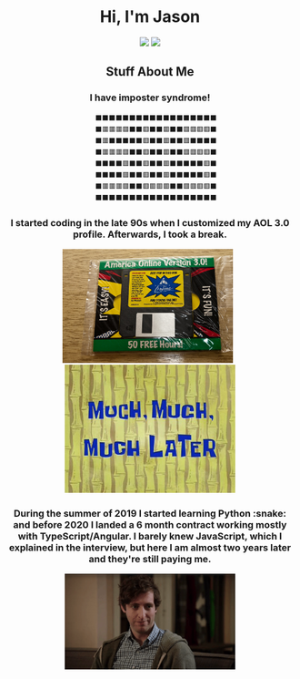 <div align="center">
   <h1>Hi, I'm Jason</h1>

   ![](https://github.com/moodyjw/readme/blob/master/generated/overview.svg) ![](https://github.com/moodyjw/readme/blob/master/generated/languages.svg)

   <h2>Stuff About Me</h2>

   <h3>I have imposter syndrome!</h3>
   
       ⬛⬛⬛⬛⬛⬛⬛⬛⬛⬛⬛⬛⬛⬛⬛⬛⬛⬛
       ⬛🟥🟥🟥🟥⬛⬛🟥⬛⬛🟥⬛⬛🟥🟥🟥🟥⬛
       ⬛🟥⬛⬛⬛⬛⬛🟥⬛⬛🟥⬛⬛🟥⬛⬛⬛⬛
       ⬛🟥🟥🟥🟥⬛⬛🟥⬛⬛🟥⬛⬛🟥🟥🟥🟥⬛
       ⬛⬛⬛⬛🟥⬛⬛🟥⬛⬛🟥⬛⬛⬛⬛⬛🟥⬛
       ⬛⬛⬛⬛🟥⬛⬛🟥⬛⬛🟥⬛⬛⬛⬛⬛🟥⬛
       ⬛🟥🟥🟥🟥⬛⬛🟥🟥🟥🟥⬛⬛🟥🟥🟥🟥⬛
       ⬛⬛⬛⬛⬛⬛⬛⬛⬛⬛⬛⬛⬛⬛⬛⬛⬛⬛

   <h3>I started coding in the late 90s when I customized my AOL 3.0 profile. Afterwards, I took a break.</h3>
   <img src="https://github.com/MoodyJW/MoodyJW/blob/main/aol.jpg" width="300"> &nbsp<img src="muchmuchmuchlater.jpg" width="300">
   
   <h3>During the summer of 2019 I started learning Python :snake: and before 2020 I landed a 6 month contract working mostly with TypeScript/Angular. I barely knew    JavaScript, which I explained in the interview, but here I am almost two years later and they're still paying me.</h3>
   <img src="https://github.com/MoodyJW/MoodyJW/blob/main/middleditch.gif" width="300">
</div>
